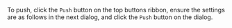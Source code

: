

To push, click the `Push` button on the top buttons ribbon, ensure the settings are as follows in the next dialog, and click the `Push` button on the dialog.

<pic eager src="{{baseUrl}}/gitAndGithub/push/images/sourcetreePushDialog.png" height="150" />
<p/>
